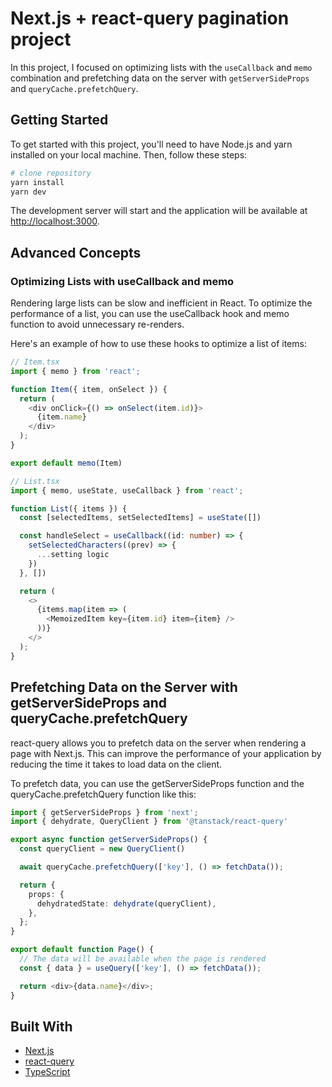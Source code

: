 # Next.js + react-query pagination project

In this project, I focused on optimizing lists with the `useCallback` and `memo` combination and prefetching data on the server with `getServerSideProps` and `queryCache.prefetchQuery`.

## Getting Started

To get started with this project, you'll need to have Node.js and yarn installed on your local machine. Then, follow these steps:

```bash
# clone repository
yarn install
yarn dev
```

The development server will start and the application will be available at <http://localhost:3000>.

## Advanced Concepts

### Optimizing Lists with useCallback and memo

Rendering large lists can be slow and inefficient in React. To optimize the performance of a list, you can use the useCallback hook and memo function to avoid unnecessary re-renders.

Here's an example of how to use these hooks to optimize a list of items:

```ts
// Item.tsx
import { memo } from 'react';

function Item({ item, onSelect }) {
  return (
    <div onClick={() => onSelect(item.id)}>
      {item.name}
    </div>
  );
}

export default memo(Item)

// List.tsx
import { memo, useState, useCallback } from 'react';

function List({ items }) {
  const [selectedItems, setSelectedItems] = useState([])

  const handleSelect = useCallback((id: number) => {
    setSelectedCharacters((prev) => {
      ...setting logic
    })
  }, [])

  return (
    <>
      {items.map(item => (
        <MemoizedItem key={item.id} item={item} />
      ))}
    </>
  );
}
```

## Prefetching Data on the Server with getServerSideProps and queryCache.prefetchQuery

react-query allows you to prefetch data on the server when rendering a page with Next.js. This can improve the performance of your application by reducing the time it takes to load data on the client.

To prefetch data, you can use the getServerSideProps function and the queryCache.prefetchQuery function like this:

```ts
import { getServerSideProps } from 'next';
import { dehydrate, QueryClient } from '@tanstack/react-query'

export async function getServerSideProps() {
  const queryClient = new QueryClient()

  await queryCache.prefetchQuery(['key'], () => fetchData());

  return {
    props: {
      dehydratedState: dehydrate(queryClient),
    },
  };
}

export default function Page() {
  // The data will be available when the page is rendered
  const { data } = useQuery(['key'], () => fetchData());

  return <div>{data.name}</div>;
}
```

## Built With

- [Next.js](https://nextjs.org/)
- [react-query](https://react-query.tanstack.com/)
- [TypeScript](https://www.typescriptlang.org/)
